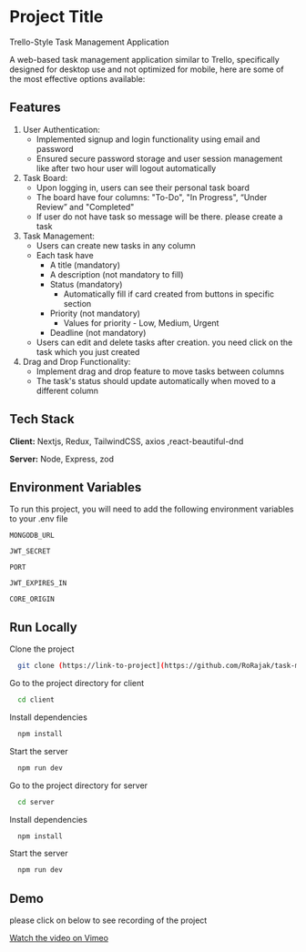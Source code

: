 
# Project Title

Trello-Style Task Management Application

A web-based task management application similar to Trello, specifically designed for desktop use and not optimized for mobile, here are some of the most effective options available:
## Features

1. User Authentication:
    - Implemented signup and login functionality using email and password
    - Ensured secure password storage and user session management like after two hour user will logout automatically
2. Task Board:
    - Upon logging in, users can see their personal task board
    - The board have four columns: "To-Do", "In Progress", “Under Review” and "Completed"
    - If user do not have task so message will be there. please create a task
3. Task Management:
    - Users can create new tasks in any column
    - Each task have
        - A title (mandatory)
        - A description (not mandatory to fill)
        - Status (mandatory)
            - Automatically fill if card created from buttons in specific section
        - Priority (not mandatory)
            - Values for priority - Low, Medium, Urgent
        - Deadline (not mandatory)
    - Users can edit and delete tasks after creation. you need click on the task which you just created
4. Drag and Drop Functionality:
    - Implement drag and drop feature to move tasks between columns
    - The task's status should update automatically when moved to a different column


## Tech Stack

**Client:** Nextjs, Redux, TailwindCSS, axios ,react-beautiful-dnd

**Server:** Node, Express, zod


## Environment Variables

To run this project, you will need to add the following environment variables to your .env file

`MONGODB_URL`

`JWT_SECRET`

`PORT`

`JWT_EXPIRES_IN`

`CORE_ORIGIN`



## Run Locally

Clone the project

```bash
  git clone (https://link-to-project](https://github.com/RoRajak/task-management-application.git)
```

Go to the project directory for client

```bash
  cd client
```

Install dependencies

```bash
  npm install
```

Start the server

```bash
  npm run dev
```


Go to the project directory for server

```bash
  cd server
```

Install dependencies

```bash
  npm install
```

Start the server

```bash
  npm run dev
```


    
## Demo
please click on below to see recording of the project


[Watch the video on Vimeo](https://player.vimeo.com/video/991755972?h=7cf3858b74")

